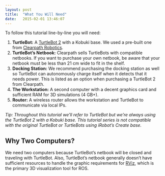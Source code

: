 ```yaml
---
layout: post
title:  "What You Will Need"
date:   2015-02-01 13:46:07
---
```


To follow this tutorial line-by-line you will need:

1. **TurtleBot:** A [TurtleBot 2](http://www.turtlebot.com/) with a Kobuki base. We used a pre-built one from [Clearpath Robotics](http://www.clearpathrobotics.com/turtlebot_2/).
2. **TurtleBot’s Netbook:** Clearpath sells TurtleBots with compatible netbooks.  If you want to purchase your own netbook, be aware that your netbook must be less than 21 cm wide to fit in the shelf.
3. **Docking Station:** We recommend purchasing the docking station as well so TurtleBot can autonomously charge itself when it detects that it needs power.  This is listed as an option when purchasing a TurtleBot 2 from Clearpath.
4. **The Workstation:** A second computer with a decent graphics card and sufficient RAM for 3D simulations (4 GB+).
5. **Router:** A wireless router allows the workstation and TurtleBot to communicate via local IPs.


*Tip: Throughout this tutorial we’ll refer to TurtleBot but we’re always using the TurtleBot 2 with a Kobuki base.  This tutorial series is not compatible with the original TurtleBot or TurtleBots using iRobot’s Create base.*

## Why Two Computers?

We need two computers because TurtleBot’s netbook will be closed and traveling with TurtleBot. Also, TurtleBot’s netbook generally doesn’t have sufficient resources to handle the graphic requirements for [RViz](http://wiki.ros.org/rviz), which is the primary 3D visualization tool for ROS.
